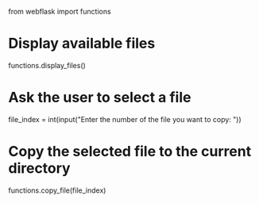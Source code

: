 from webflask import functions

# Display available files
functions.display_files()

# Ask the user to select a file
file_index = int(input("Enter the number of the file you want to copy: "))

# Copy the selected file to the current directory
functions.copy_file(file_index)
